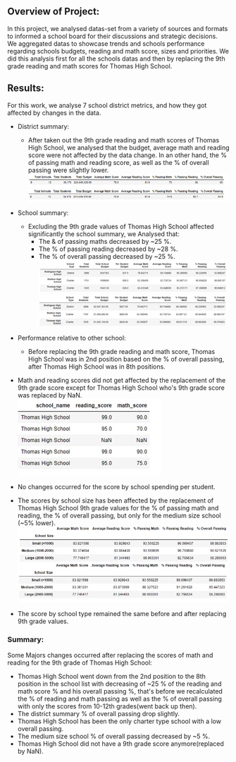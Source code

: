 
## Overview of Project:
 In this project, we analysed datas-set from a variety of sources and formats to informed a school board for their discussions and strategic decisions.<br>
 We aggregated datas to showcase trends and schools performance regarding schools budgets, reading and math score, sizes and priorities. We did this analysis first for all the schools datas and then by replacing the 9th grade reading and math scores for Thomas High School. 

## Results: 

For this work, we analyse 7 school district metrics, and how they got affected by changes in the data.<br>
- District summary:
  - After taken out the 9th grade reading and math scores of Thomas High School, we analysed that the budget, average math and reading score were not affected by the data change. In an other hand, the % of passing math and reading score, as well as the % of overall passing were slightly lower.<br>
  ![](Resources/district_summary_before_taking_9th_grade_THS.PNG)<br>
  ![](Resources/district_summary_after_taking__9th_grade_THS.PNG)<br>
  
- School summary:
  - Excluding the 9th grade values of Thomas High School affected significantly the school summary, we Analysed that:
    - The & of passing maths decreased by ~25 %.
    - The % of passing reading decreased by ~28 %.
    - The % of overall passing decreased by ~25 %.<br>
  ![](Resources/school_summary_before_excluding_9th_grade_THS.PNG)<br>
  ![](Resources/school_summary_after_excluding_9th_grade_THS.PNG)<br>
   
- Performance relative to other school:
  - Before replacing the 9th grade reading and math score, Thomas High School was in 2nd position based on the % of overall passing, after Thomas High School was in 8th positions.<br>

- Math and reading scores did not get affected by the replacement of the 9th grade score except for Thomas High School who's 9th grade score was replaced by NaN.<br>
 ![](Resources/THS_replacing_scores.PNG)<br>

- No changes occurred for the score by school spending per student.<br>
- The scores by school size has been affected by the replacement of Thomas High School 9th grade values for the % of passing math and reading, the % of overall passing, but only for the medium size school (~5% lower).<br>
 ![](Resources/school_size_before_replacing_9th_grade_THS.PNG)<br>
 ![](Resources/school_size_after_replacing_9th_grade.PNG)<br>
 
- The score by school type remained the same before and after replacing 9th grade values.<br>

### Summary:

Some Majors changes occurred after replacing the scores of math and reading for the 9th grade of Thomas High School:
- Thomas High School went down from the 2nd position to the 8th position in the school list with decreasing of ~25 % of the reading and math score % and his overall passing %, that's before we recalculated the % of reading and math passing as well as the % of overall passing with only the scores from 10-12th grades(went back up then).<br>
- The district summary % of overall passing drop slightly.<br>
- Thomas High School has been the only charter type school with a low overall passing.<br>
- The medium size school % of overall passing decreased by ~5 %.<br>
- Thomas High School did not have a 9th grade score anymore(replaced by NaN). 